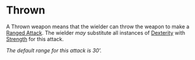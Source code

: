 # Thrown
A Thrown weapon means that the wielder can throw the weapon to make a [Ranged Attack](../../../../../Game%20Procedures/Ranged%20Attack.md). The wielder *may* substitute all instances of [Dexterity](../../../../Player%20Characters/Chosen%20Statistics/Dexterity.md) with [Strength](../../../../Player%20Characters/Chosen%20Statistics/Strength.md) for this attack.

*The default range for this attack is 30’.*
